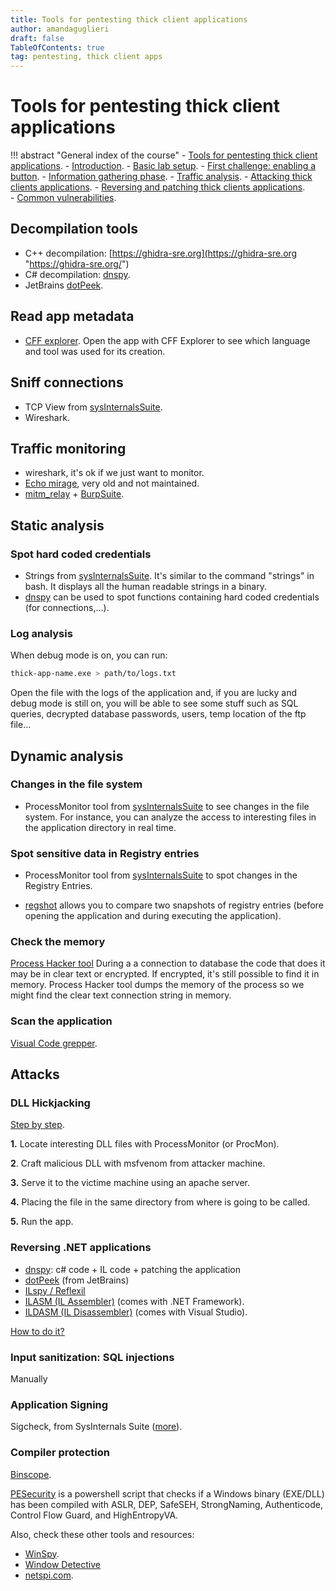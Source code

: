 ```yaml
---
title: Tools for pentesting thick client applications 
author: amandaguglieri
draft: false
TableOfContents: true
tag: pentesting, thick client apps
---
```


# Tools for pentesting thick client applications

!!! abstract "General index of the course"
    - [Tools for pentesting thick client applications](tools-for-thick-apps.md).
    - [Introduction](tca-introduction.md).
    - [Basic lab setup](tca-basic-lab-setup.md).
    - [First challenge: enabling a button](tca-first-challenge.md).
    - [Information gathering phase](tca-information-gathering-phase.md).
    - [Traffic analysis](tca-traffic-analysis.md).
    - [Attacking thick clients applications](tca-attacking-thick-clients-applications.md).
    - [Reversing and patching thick clients applications](tca-reversing-and-patching.md).    
    - [Common vulnerabilities](tca-common-vulnerabilities.md).

## Decompilation tools

+ C++ decompilation: [https://ghidra-sre.org](https://ghidra-sre.org "https://ghidra-sre.org/")
+ C# decompilation: [dnspy](../dnspy.md).
+ JetBrains [dotPeek](../dotpeek.md).


## Read app metadata

+  [CFF explorer](../cff-explorer.md). Open the app with CFF  Explorer to see which language and tool was used for its creation.


## Sniff connections 

- TCP View from [sysInternalsSuite](../sys-internals-suite.md).
- Wireshark.


## Traffic monitoring

- wireshark, it's ok if we just want to monitor. 
- [Echo mirage](../echo-mirage.md), very old and not maintained.
- [mitm_relay](../mitm-relay.md) + [BurpSuite](../burpsuite.md).


## Static analysis

### Spot hard coded credentials

+ Strings from  [sysInternalsSuite](../sys-internals-suite.md). It's similar to the command "strings" in bash. It displays all the human readable strings in a binary.
+ [dnspy](../dnspy.md) can be used to spot functions containing hard coded credentials (for connections,...).

### Log analysis

When debug mode is on, you can run:

```bash
thick-app-name.exe > path/to/logs.txt
```
Open the file with the logs of the application and, if you are lucky and debug mode is still on, you will be able to see some stuff such as SQL queries, decrypted database passwords, users, temp location of the ftp file...
 
## Dynamic analysis

### Changes in the file system

+ ProcessMonitor tool from [sysInternalsSuite](../sys-internals-suite.md) to see changes in the file system. For instance, you can analyze the access to interesting files in the application directory in real time.

### Spot sensitive data in Registry entries 

+ ProcessMonitor tool from [sysInternalsSuite](../sys-internals-suite.md) to spot changes in the Registry Entries.  
- [regshot](../regshot.md) allows you to compare two snapshots of registry entries (before opening the application and during executing the application).

### Check the memory

[Process Hacker tool](../thick-applications/tca-attacking-thick-clients-applications/#3-database-connection-strings-in-memory) During a  a connection to database the code  that does it may be in clear text or encrypted. If encrypted, it's still possible to find it in memory. Process Hacker tool dumps the memory of the process so we might find the clear text connection string  in memory.

### Scan the application

[Visual Code grepper](tca-common-vulnerabilities.md#automated-source-code-scanning).


## Attacks

### DLL Hickjacking

[Step by step](tca-attacking-thick-clients-applications.md#how-is-dll-hijacking-perform). 

**1.** Locate interesting DLL files with ProcessMonitor (or ProcMon).

**2**. Craft  malicious DLL  with msfvenom from attacker machine.

**3.** Serve it to the victime machine using an apache server.

**4.** Placing the file in the same directory from where is going to be called.

**5.** Run the app.


###  Reversing .NET applications

- [dnspy](../dnspy.md): c# code + IL code + patching the application
- [dotPeek](../dotpeek.md) (from JetBrains)
- [ILspy / Reflexil](tca-reversing-and-patching.md#using-ilspy-reflexil-to-patch-applications)
- [ILASM (IL Assembler)](tca-reversing-and-patching.md#using-ilasm-and-ldasm-to-patch-applications) (comes with .NET Framework).
- [ILDASM (IL Disassembler)](tca-reversing-and-patching.md#using-ilasm-and-ldasm-to-patch-applications) (comes with Visual Studio).

[How to do it?](tca-reversing-and-patching.md)


### Input sanitization: SQL injections

Manually



### Application Signing

Sigcheck, from SysInternals Suite ([more](tca-common-vulnerabilities.md#application-signing)).

### Compiler protection

[Binscope](tca-common-vulnerabilities.md#compiler-protection).

[PESecurity](../pesecurity.md)  is a powershell script that checks if a Windows binary (EXE/DLL) has been compiled with ASLR, DEP, SafeSEH, StrongNaming, Authenticode, Control Flow Guard, and HighEntropyVA.





Also, check these other tools and resources:

- [WinSpy](../winspy.md).
- [Window Detective](https://windowdetective.sourceforge.net/index.html)
- [netspi.com](https://www.netspi.com/blog/technical/thick-application-penetration-testing/introduction-to-hacking-thick-clients-part-2-the-network/?_gl=1*2wn9s0*_ga*MTQ0NjMzNTMxNi4xNjc1Mjc0ODU3*_ga_BVEZXBBWG7*MTY3NTI3NzMyMS4yLjAuMTY3NTI3NzMzOS40Mi4wLjA).
